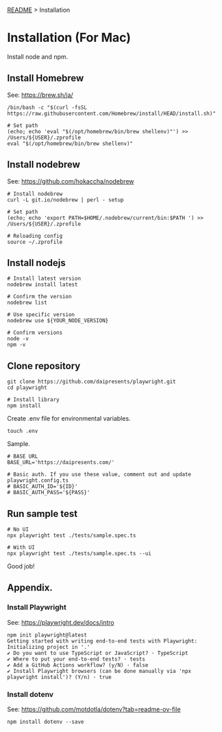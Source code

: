 [README](../README.md) > Installation

# Installation (For Mac)
Install node and npm.

## Install Homebrew
See: https://brew.sh/ja/

```
/bin/bash -c "$(curl -fsSL https://raw.githubusercontent.com/Homebrew/install/HEAD/install.sh)"

# Set path
(echo; echo 'eval "$(/opt/homebrew/bin/brew shellenv)"') >> /Users/${USER}/.zprofile
eval "$(/opt/homebrew/bin/brew shellenv)"
```

## Install nodebrew
See: https://github.com/hokaccha/nodebrew

```
# Install nodebrew
curl -L git.io/nodebrew | perl - setup

# Set path
(echo; echo 'export PATH=$HOME/.nodebrew/current/bin:$PATH ') >> /Users/${USER}/.zprofile

# Reloading config
source ~/.zprofile
```

## Install nodejs

```
# Install latest version
nodebrew install latest

# Confirm the version
nodebrew list

# Use specific version
nodebrew use ${YOUR_NODE_VERSION}

# Confirm versions
node -v
npm -v
```

## Clone repository

```
git clone https://github.com/daipresents/playwright.git
cd playwright

# Install library
npm install
```

Create .env file for environmental variables.

```
touch .env
```

Sample. 

```
# BASE URL
BASE_URL='https://daipresents.com/'

# Basic auth. If you use these value, comment out and update playwright.config.ts
# BASIC_AUTH_ID='${ID}'
# BASIC_AUTH_PASS='${PASS}'
```

## Run sample test

```
# No UI
npx playwright test ./tests/sample.spec.ts

# With UI
npx playwright test ./tests/sample.spec.ts --ui
```

Good job!

## Appendix.

### Install Playwright
See: https://playwright.dev/docs/intro

```
npm init playwright@latest
Getting started with writing end-to-end tests with Playwright:
Initializing project in '.'
✔ Do you want to use TypeScript or JavaScript? · TypeScript
✔ Where to put your end-to-end tests? · tests
✔ Add a GitHub Actions workflow? (y/N) · false
✔ Install Playwright browsers (can be done manually via 'npx playwright install')? (Y/n) · true
```

### Install dotenv
See: https://github.com/motdotla/dotenv?tab=readme-ov-file

```
npm install dotenv --save
```


